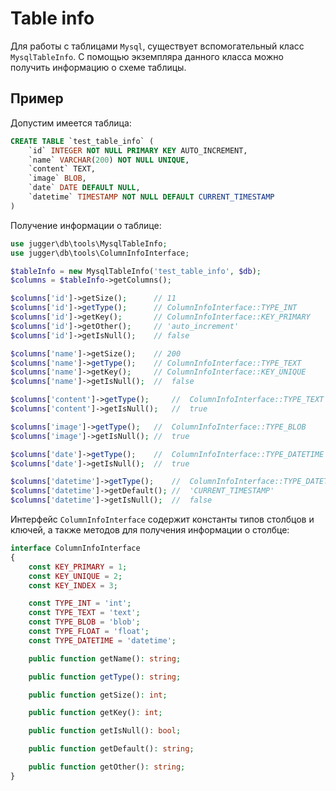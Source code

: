 # Table info

Для работы с таблицами `Mysql`, существует вспомогательный класс `MysqlTableInfo`. С помощью экземпляра данного класса можно получить информацию о схеме таблицы.

## Пример

Допустим имеется таблица:
```sql
CREATE TABLE `test_table_info` (
    `id` INTEGER NOT NULL PRIMARY KEY AUTO_INCREMENT,
    `name` VARCHAR(200) NOT NULL UNIQUE,
    `content` TEXT,
    `image` BLOB,
    `date` DATE DEFAULT NULL,
    `datetime` TIMESTAMP NOT NULL DEFAULT CURRENT_TIMESTAMP
)
```

Получение информации о таблице:
```php
use jugger\db\tools\MysqlTableInfo;
use jugger\db\tools\ColumnInfoInterface;

$tableInfo = new MysqlTableInfo('test_table_info', $db);
$columns = $tableInfo->getColumns();

$columns['id']->getSize();      // 11
$columns['id']->getType();      // ColumnInfoInterface::TYPE_INT
$columns['id']->getKey();       // ColumnInfoInterface::KEY_PRIMARY
$columns['id']->getOther();     // 'auto_increment'
$columns['id']->getIsNull();    // false

$columns['name']->getSize();    // 200
$columns['name']->getType();    // ColumnInfoInterface::TYPE_TEXT
$columns['name']->getKey();     // ColumnInfoInterface::KEY_UNIQUE
$columns['name']->getIsNull();  //  false

$columns['content']->getType();     //  ColumnInfoInterface::TYPE_TEXT
$columns['content']->getIsNull();   //  true

$columns['image']->getType();   //  ColumnInfoInterface::TYPE_BLOB
$columns['image']->getIsNull(); //  true

$columns['date']->getType();    //  ColumnInfoInterface::TYPE_DATETIME
$columns['date']->getIsNull();  //  true

$columns['datetime']->getType();    //  ColumnInfoInterface::TYPE_DATETIME
$columns['datetime']->getDefault(); //  'CURRENT_TIMESTAMP'
$columns['datetime']->getIsNull();  //  false
```

Интерфейс `ColumnInfoInterface` содержит константы типов столбцов и ключей, а также методов для получения информации о столбце:
```php
interface ColumnInfoInterface
{
    const KEY_PRIMARY = 1;
    const KEY_UNIQUE = 2;
    const KEY_INDEX = 3;

    const TYPE_INT = 'int';
    const TYPE_TEXT = 'text';
    const TYPE_BLOB = 'blob';
    const TYPE_FLOAT = 'float';
    const TYPE_DATETIME = 'datetime';

    public function getName(): string;

    public function getType(): string;

    public function getSize(): int;

    public function getKey(): int;

    public function getIsNull(): bool;

    public function getDefault(): string;

    public function getOther(): string;
}
```
